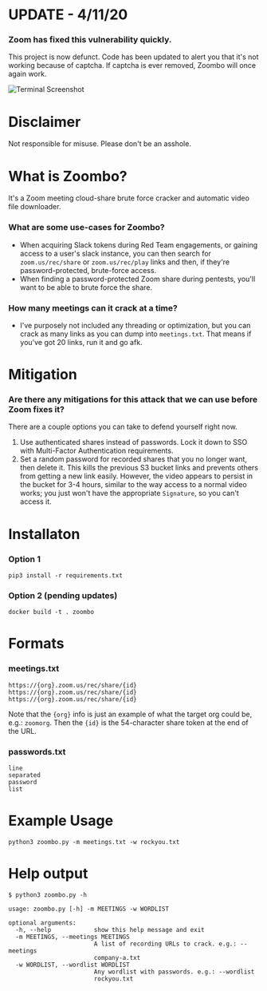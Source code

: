 # UPDATE - 4/11/20

### Zoom has fixed this vulnerability quickly. 

This project is now defunct. Code has been updated to alert you that it's not working because of captcha. If captcha is ever removed, Zoombo will once again work. 

![Terminal Screenshot](https://i.imgur.com/4psD58C.png)

# Disclaimer

Not responsible for misuse. Please don't be an asshole.

# What is Zoombo?
It's a Zoom meeting cloud-share brute force cracker and automatic video file downloader. 

### What are some use-cases for Zoombo?

- When acquiring Slack tokens during Red Team engagements, or gaining access to a user's slack instance, you can then search for `zoom.us/rec/share` or `zoom.us/rec/play` links and then, if they're password-protected, brute-force access. 
- When finding a password-protected Zoom share during pentests, you'll want to be able to brute force the share. 

### How many meetings can it crack at a time?

- I've purposely not included any threading or optimization, but you can crack as many links as you can dump into `meetings.txt`. That means if you've got 20 links, run it and go afk. 

# Mitigation

### Are there any mitigations for this attack that we can use before Zoom fixes it?

There are a couple options you can take to defend yourself right now. 

1. Use authenticated shares instead of passwords. Lock it down to SSO with Multi-Factor Authentication requirements.
2. Set a random password for recorded shares that you no longer want, then delete it. This kills the previous S3 bucket links and prevents others from getting a new link easily. However, the video appears to persist in the bucket for 3-4 hours, similar to the way access to a normal video works; you just won't have the appropriate `Signature`, so you can't access it. 

# Installaton

### Option 1
```
pip3 install -r requirements.txt
```

### Option 2 (pending updates)
```
docker build -t . zoombo
```

# Formats

### meetings.txt

```
https://{org}.zoom.us/rec/share/{id}
https://{org}.zoom.us/rec/share/{id}
https://{org}.zoom.us/rec/share/{id}
```

Note that the `{org}` info is just an example of what the target org could be, e.g.: `zoomorg`. Then the `{id}` is the 54-character share token at the end of the URL.

### passwords.txt

```
line
separated
password
list
```

# Example Usage

```
python3 zoombo.py -m meetings.txt -w rockyou.txt
```


# Help output

```
$ python3 zoombo.py -h

usage: zoombo.py [-h] -m MEETINGS -w WORDLIST

optional arguments:
  -h, --help            show this help message and exit
  -m MEETINGS, --meetings MEETINGS
                        A list of recording URLs to crack. e.g.: --meetings
                        company-a.txt
  -w WORDLIST, --wordlist WORDLIST
                        Any wordlist with passwords. e.g.: --wordlist
                        rockyou.txt

```


